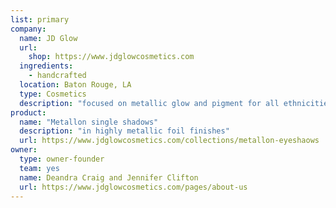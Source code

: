 ```yaml
---
list: primary
company:
  name: JD Glow
  url:
    shop: https://www.jdglowcosmetics.com
  ingredients:
    - handcrafted
  location: Baton Rouge, LA
  type: Cosmetics
  description: "focused on metallic glow and pigment for all ethnicities"
product:
  name: "Metallon single shadows"
  description: "in highly metallic foil finishes"
  url: https://www.jdglowcosmetics.com/collections/metallon-eyeshaows
owner:
  type: owner-founder
  team: yes
  name: Deandra Craig and Jennifer Clifton
  url: https://www.jdglowcosmetics.com/pages/about-us
---
```

